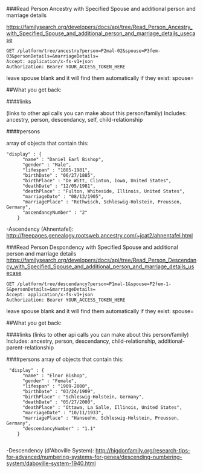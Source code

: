 ###Read Person Ancestry with Specified Spouse and additional person and marriage details

https://familysearch.org/developers/docs/api/tree/Read_Person_Ancestry_with_Specified_Spouse_and_additional_person_and_marriage_details_usecase

```
GET /platform/tree/ancestry?person=P2mal-02&spouse=P3fem-03&personDetails=&marriageDetails=
Accept: application/x-fs-v1+json
Authorization: Bearer YOUR_ACCESS_TOKEN_HERE
```

leave spouse blank and it will find them automatically if they exist:  spouse=

##What you get back:

####links 

(links to other api calls you can make about this person/family)
  Includes: ancestry,   person,   descendancy,   self,   child-relationship


####persons

array of objects that contain this:

```
"display" : {
      "name" : "Daniel Earl Bishop",
      "gender" : "Male",
      "lifespan" : "1885-1981",
      "birthDate" : "06/27/1885",
      "birthPlace" : "De Witt, Clinton, Iowa, United States",
      "deathDate" : "12/05/1981",
      "deathPlace" : "Fulton, Whiteside, Illinois, United States",
      "marriageDate" : "08/13/1905",
      "marriagePlace" : "Rethwisch, Schleswig-Holstein, Preussen, Germany",
      "ascendancyNumber" : "2"
    }
```
-Ascendency (Ahnentafel): http://freepages.genealogy.rootsweb.ancestry.com/~jcat2/ahnentafel.html


###Read Person Despondency with Specified Spouse and additional person and marriage details
https://familysearch.org/developers/docs/api/tree/Read_Person_Descendancy_with_Specified_Spouse_and_additional_person_and_marriage_details_usecase

```
GET /platform/tree/descendancy?person=P1mal-1&spouse=P2fem-1-S&personDetails=&marriageDetails=
Accept: application/x-fs-v1+json
Authorization: Bearer YOUR_ACCESS_TOKEN_HERE
```

leave spouse blank and it will find them automatically if they exist:  spouse=

##What you get back:


####links 
(links to other api calls you can make about this person/family)
Includes: ancestry,   person,   descendancy,  child-relationship, additional-parent-relationship


####persons
array of objects that contain this:

```
 "display" : {
      "name" : "Elnor Bishop",
      "gender" : "Female",
      "lifespan" : "1909-2000",
      "birthDate" : "03/24/1909",
      "birthPlace" : "Schleswig-Holstein, Germany",
      "deathDate" : "05/27/2000",
      "deathPlace" : "Ottawa, La Salle, Illinois, United States",
      "marriageDate" : "10/11/1933",
      "marriagePlace" : "Hansuehn, Schleswig-Holstein, Preussen, Germany",
      "descendancyNumber" : "1.1"
    }
    
```
-Descendency (d'Aboville System): http://higdonfamily.org/research-tips-for-advanced/numbering-systems-for-genea/descending-numbering-system/daboville-system-1940.html
